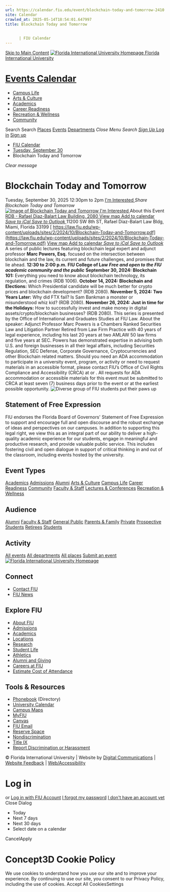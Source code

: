 ```yaml
---
url: https://calendar.fiu.edu/event/blockchain-today-and-tomorrow-2410
site: Calendar
crawled_at: 2025-05-14T18:54:01.647997
title: Blockchain Today and Tomorrow
    
    
      | FIU Calendar
---
```


[Skip to Main Content](https://calendar.fiu.edu/event/blockchain-today-and-tomorrow-2410#main-content)
[![Florida International University Homepage](https://digicdn.fiu.edu/core/_assets/images/logo-top.png) Florida International University](https://www.fiu.edu)
# [Events Calendar ](https://calendar.fiu.edu/)
  * [Campus Life](https://calendar.fiu.edu/calendar?event_types%5B%5D=127595)
  * [Arts & Culture](https://calendar.fiu.edu/calendar?event_types%5B%5D=127590)
  * [Academics](https://calendar.fiu.edu/calendar?event_types%5B%5D=127582)
  * [Career Readiness](https://calendar.fiu.edu/calendar?event_types%5B%5D=127584)
  * [Recreation & Wellness](https://calendar.fiu.edu/calendar?event_types%5B%5D=127603)
  * [Community](https://calendar.fiu.edu/calendar?event_types%5B%5D=127601)


Search Search
[Places](https://calendar.fiu.edu/search/places) [Events](https://calendar.fiu.edu/calendar) [Departments](https://calendar.fiu.edu/search/departments)
_Close Menu_
_Search_ [ _Sign Up_ ](https://calendar.fiu.edu/signup)
[Log in](https://calendar.fiu.edu/auth/shib_login?previous_url=https%3A%2F%2Fcalendar.fiu.edu%2Fevent%2Fblockchain-today-and-tomorrow-2410) [Sign up](https://calendar.fiu.edu/signup)
  * [FIU Calendar](https://calendar.fiu.edu/)
  * [Tuesday, September 30](https://calendar.fiu.edu/calendar/day/2025/9/30)
  * Blockchain Today and Tomorrow


_Clear message_
# Blockchain Today and Tomorrow
Tuesday, September 30, 2025 12:30pm to 2pm 
[ I'm Interested ](https://calendar.fiu.edu/event/47665514511487/confirm?return=https%3A%2F%2Fcalendar.fiu.edu%2Fevent%2Fblockchain-today-and-tomorrow-2410)
_Share Blockchain Today and Tomorrow_
[ ![Image of Blockchain Today and Tomorrow](https://localist-images.azureedge.net/photos/624058/card/6f3567bdf86c604e2edfd1647e49fb40d47088d6.jpg) ](https://calendar.fiu.edu/photo/624058)
[ I'm Interested ](https://calendar.fiu.edu/event/47665514511487/confirm?return=https%3A%2F%2Fcalendar.fiu.edu%2Fevent%2Fblockchain-today-and-tomorrow-2410)
About this Event
[ RDB - Rafael Diaz-Balart Law Building, 2080 ](https://calendar.fiu.edu/rdb) [View map ](https://calendar.fiu.edu/event/blockchain-today-and-tomorrow-2410#about_map)
[Add to calendar ](https://calendar.fiu.edu/event/blockchain-today-and-tomorrow-2410)
[ _Save to iCal_ ](https://calendar.fiu.edu/event/blockchain-today-and-tomorrow-2410.ics "Save to iCal") [ _Save to Outlook_ ](https://calendar.fiu.edu/event/blockchain-today-and-tomorrow-2410.ics "Save to Outlook")
11200 SW 8th ST, Rafael Diaz-Balart Law Bldg, Miami, Florida 33199
[ https://law.fiu.edu/wp-content/uploads/sites/2/2024/10/Blockchain-Today-and-Tomorrow.pdf](https://law.fiu.edu/wp-content/uploads/sites/2/2024/10/Blockchain-Today-and-Tomorrow.pdf)
[View map ](https://calendar.fiu.edu/event/blockchain-today-and-tomorrow-2410#about_map)
[Add to calendar ](https://calendar.fiu.edu/event/blockchain-today-and-tomorrow-2410)
[ _Save to iCal_ ](https://calendar.fiu.edu/event/blockchain-today-and-tomorrow-2410.ics "Save to iCal") [ _Save to Outlook_ ](https://calendar.fiu.edu/event/blockchain-today-and-tomorrow-2410.ics "Save to Outlook")
A series of public lectures featuring blockchain legal expert and adjunct professor **Marc Powers, Esq.** focused on the intersection between blockchain and the law, its current and future challenges, and promises that lie ahead. 
**12:30 to 2:00 p.m.**
**FIU College of Law**
**_Free and open to the FIU academic community and the public_**
**September 30, 2024: Blockchain 101:** Everything you need to know about blockchain technology, its regulation, and crimes (RDB 1006). 
**October 14, 2024: Blockchain and Elections:** Which Presidential candidate will be much better for crypto prices and blockchain development? (RDB 2080). 
**November 5, 2024: Two Years Later:** Why did FTX fail? Is Sam Bankman a monster or misunderstood whiz kid? (RDB 2080). 
**November 26, 2024: Just in time for the Holidays:** How to successfully invest and make money in digital assets/crypto/blockchain businesses? (RDB 2080). 
This series is presented by the Office of International and Graduates Studies at FIU Law. 
About the speaker: Adjunct Professor Marc Powers is a Chambers Ranked Securities Law and Litigation Partner Retired from Law Firm Practice with 40 years of legal experience, including his last 20 years at two AMLAW 50 law firms and five years at SEC. Powers has demonstrated expertise in advising both U.S. and foreign businesses in all their legal affairs, including Securities Regulation, SEC Defense, Corporate Governance, Cryptocurrencies and other Blockchain related matters. 
Should you need an ADA accommodation to participate in a university event, program, or activity or need to request materials in an accessible format, please contact FIU’s Office of Civil Rights Compliance and Accessibility (CRCA) at or . All requests for ADA accommodation or accessible materials for this event must be submitted to CRCA at least seven (7) business days prior to the event or at the earliest possible opportunity. 
![Diverse group of FIU students put their paws up](https://www.fiu.edu/_assets/images/thumbnail-students-paw.jpg)
## Statement of Free Expression
FIU endorses the Florida Board of Governors' Statement of Free Expression to support and encourage full and open discourse and the robust exchange of ideas and perspectives on our campuses. In addition to supporting this legal right, we view this as an integral part of our ability to deliver a high-quality academic experience for our students, engage in meaningful and productive research, and provide valuable public service. This includes fostering civil and open dialogue in support of critical thinking in and out of the classroom, including events hosted by the university.
## Event Types
[Academics](https://calendar.fiu.edu/calendar?event_types%5B%5D=127582)
[Admissions](https://calendar.fiu.edu/calendar?event_types%5B%5D=127583)
[Alumni](https://calendar.fiu.edu/calendar?event_types%5B%5D=127589)
[Arts & Culture](https://calendar.fiu.edu/calendar?event_types%5B%5D=127590)
[Campus Life](https://calendar.fiu.edu/calendar?event_types%5B%5D=127595)
[Career Readiness](https://calendar.fiu.edu/calendar?event_types%5B%5D=127584)
[Community](https://calendar.fiu.edu/calendar?event_types%5B%5D=127601)
[Faculty & Staff](https://calendar.fiu.edu/calendar?event_types%5B%5D=127602)
[Lectures & Conferences](https://calendar.fiu.edu/calendar?event_types%5B%5D=127587)
[Recreation & Wellness](https://calendar.fiu.edu/calendar?event_types%5B%5D=127603)
## Audience
[Alumni](https://calendar.fiu.edu/calendar?event_types%5B%5D=121721)
[Faculty & Staff](https://calendar.fiu.edu/calendar?event_types%5B%5D=121720)
[General Public](https://calendar.fiu.edu/calendar?event_types%5B%5D=121722)
[Parents & Family](https://calendar.fiu.edu/calendar?event_types%5B%5D=36918157286658)
[Private](https://calendar.fiu.edu/calendar?event_types%5B%5D=129753)
[Prospective Students](https://calendar.fiu.edu/calendar?event_types%5B%5D=121723)
[Retirees](https://calendar.fiu.edu/calendar?event_types%5B%5D=37290279036119)
[Students](https://calendar.fiu.edu/calendar?event_types%5B%5D=121719)
## Activity
[All events](https://calendar.fiu.edu/search?what=events)
[All departments](https://calendar.fiu.edu/search/departments)
[All places](https://calendar.fiu.edu/search?what=places)
[Submit an event](https://calendar.fiu.edu/admin/events/new/basic-information)
[ ![Florida International University Homepage](https://digicdn.fiu.edu/core/_assets/images/footer-logo.svg) ](https://www.fiu.edu/)
## Connect
  * [Contact FIU](https://www.fiu.edu/about/contact-us/index.html)
  * [FIU News](https://news.fiu.edu/)


## Explore FIU
  * [About FIU](https://www.fiu.edu/about/index.html)
  * [Admissions](https://www.fiu.edu/admissions/index.html)
  * [Academics](https://www.fiu.edu/academics/index.html)
  * [Locations](https://www.fiu.edu/locations/index.html)
  * [Research](https://www.fiu.edu/research/index.html)
  * [Student Life](https://www.fiu.edu/student-life/index.html)
  * [Athletics](https://www.fiu.edu/athletics/index.html)
  * [Alumni and Giving](https://www.fiu.edu/alumni-and-giving/index.html)
  * [Careers at FIU](https://hr.fiu.edu/careers/)
  * [Estimate Cost of Attendance](https://onestop.fiu.edu/finances/estimate-your-costs/)


## Tools & Resources
  * [Phonebook](https://phonebook.fiu.edu) (Directory)
  * [University Calendar](https://calendar.fiu.edu/)
  * [Campus Maps](https://campusmaps.fiu.edu/)
  * [MyFIU](https://my.fiu.edu/)
  * [Canvas](https://canvas.fiu.edu)
  * [FIU Email](http://mail.fiu.edu/)
  * [Reserve Space](https://reservespace.fiu.edu/make-reservation/)
  * [Nondiscrimination](https://ace.fiu.edu/civil-rights-and-accessibility/harassment-and-discrimination/)
  * [Title IX](https://ace.fiu.edu/title-ix/)
  * [Report Discrimination or Harassment](https://report.fiu.edu/)


© Florida International University  | Website by [Digital Communications](https://stratcomm.fiu.edu/digital-print/websites/) | [Website Feedback](https://webforms.fiu.edu/view.php?id=370774&element_5=https://calendar.fiu.edu/https://calendar.fiu.edu/) | [Web/Accessibility](https://accessibility.fiu.edu/)
# Log in
or
[Log in with FIU Account](https://calendar.fiu.edu/auth/shib_login?previous_url=https%3A%2F%2Fcalendar.fiu.edu%2Fevent%2Fblockchain-today-and-tomorrow-2410)
[I forgot my password](https://calendar.fiu.edu/auth/forgot) [I don't have an account yet](https://calendar.fiu.edu/signup)
Close Dialog
  * Today
  * Next 7 days
  * Next 30 days
  * Select date on a calendar


CancelApply
# Concept3D Cookie Policy
We use cookies to understand how you use our site and to improve your experience. By continuing to use our site, you consent to our Privacy Policy, including the use of cookies. 
Accept All CookiesSettings
